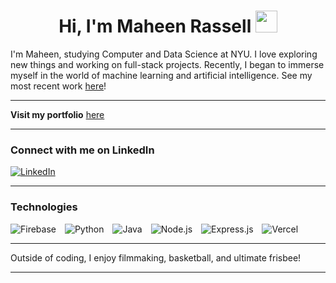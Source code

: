 <h1 align="center"><b>Hi, I'm Maheen Rassell </b><img src="https://media.giphy.com/media/hvRJCLFzcasrR4ia7z/giphy.gif" width="35"></h1>

<p>I'm Maheen, studying Computer and Data Science at NYU. I love exploring new things and working on full-stack projects. Recently, I began to immerse myself in the world of machine learning and artificial intelligence. See my most recent work <a href="https://ordinary-health-cab.notion.site/Image-Classification-Neural-Network-FROM-SCRATCH-72aa4de370f54d5d8a30dd50da0a92f3?pvs=4">here</a>!</p>

<hr>

<p><b>Visit my portfolio</b> <a href="https://mrassell.com">here</a></p>

<hr>

<h3>Connect with me on LinkedIn</h3>
<p>
  <a href="https://www.linkedin.com/in/maheen-rassell-41a2a1237/" target="_blank">
    <img src="https://img.shields.io/badge/LinkedIn-0077B5?style=for-the-badge&logo=linkedin&logoColor=white" alt="LinkedIn">
  </a>
</p>

<hr>

<h3>Technologies</h3>
<p>
  <img src="https://img.shields.io/badge/firebase-a08021?style=for-the-badge&logo=firebase&logoColor=ffcd34" alt="Firebase" style="display: inline-block; margin-right: 10px;">
  <img src="https://img.shields.io/badge/python-3776AB?style=for-the-badge&logo=python&logoColor=ffffff" alt="Python" style="display: inline-block; margin-right: 10px;">
  <img src="https://img.shields.io/badge/java-007396?style=for-the-badge&logo=java&logoColor=ffffff" alt="Java" style="display: inline-block; margin-right: 10px;">
  <img src="https://img.shields.io/badge/node.js-339933?style=for-the-badge&logo=node.js&logoColor=ffffff" alt="Node.js" style="display: inline-block; margin-right: 10px;">
  <img src="https://img.shields.io/badge/express.js-000000?style=for-the-badge&logo=express&logoColor=ffffff" alt="Express.js" style="display: inline-block; margin-right: 10px;">
  <img src="https://img.shields.io/badge/vercel-000000?style=for-the-badge&logo=vercel&logoColor=ffffff" alt="Vercel" style="display: inline-block;">
</p>

<hr>

<p>Outside of coding, I enjoy filmmaking, basketball, and ultimate frisbee!</p>

<hr>
